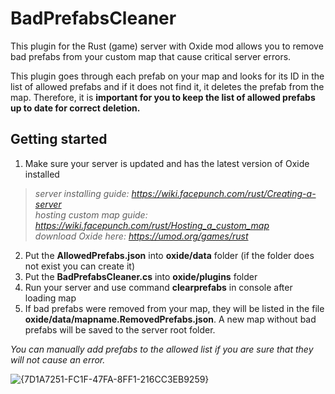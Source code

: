 # BadPrefabsCleaner
This plugin for the Rust (game) server with Oxide mod allows you to remove bad prefabs from your custom map that cause critical server errors.

This plugin goes through each prefab on your map and looks for its ID in the list of allowed prefabs and if it does not find it, it deletes the prefab from the map. 
Therefore, it is **important for you to keep the list of allowed prefabs up to date for correct deletion.**

## Getting started
1. Make sure your server is updated and has the latest version of Oxide installed
> *server installing guide: https://wiki.facepunch.com/rust/Creating-a-server  
> hosting custom map guide: https://wiki.facepunch.com/rust/Hosting_a_custom_map  
> download Oxide here: https://umod.org/games/rust*
2. Put the **AllowedPrefabs.json** into **oxide/data** folder (if the folder does not exist you can create it)
3. Put the **BadPrefabsCleaner.cs** into **oxide/plugins** folder
4. Run your server and use command **clearprefabs** in console after loading map
5. If bad prefabs were removed from your map, they will be listed in the file **oxide/data/mapname.RemovedPrefabs.json**. A new map without bad prefabs will be saved to the server root folder.

*You can manually add prefabs to the allowed list if you are sure that they will not cause an error.*

![{7D1A7251-FC1F-47FA-8FF1-216CC3EB9259}](https://github.com/user-attachments/assets/473f7979-d604-4a62-bdec-9ce61eb9ab10)
